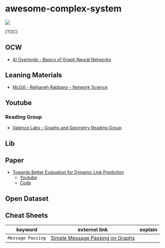 # awesome-complex-system

![](https://camo.githubusercontent.com/abb97269de2982c379cbc128bba93ba724d8822bfbe082737772bd4feb59cb54/68747470733a2f2f63646e2e7261776769742e636f6d2f73696e647265736f726875732f617765736f6d652f643733303566333864323966656437386661383536353265336136336531353464643865383832392f6d656469612f62616467652e737667)

[TOC]

## OCW
- [AI Overlords - Basics of Graph Neural Networks](https://www.graphneuralnets.com/p/basics-of-gnns/)

## Leaning Materials
- [McGill - Reihaneh Rabbany - Network Science](http://www.reirab.com/Teaching/NS22/index.html)


## Youtube

### Reading Group
- [Valence Labs - Graphs and Geometry Reading Group](https://www.youtube.com/playlist?list=PLoVkjhDgBOt2UwOm70DAuxHf1Jc9ijmzl)

## Lib

## Paper
- [Towards Better Evaluation for Dynamic Link Prediction](https://openreview.net/forum?id=1GVpwr2Tfdg)
   - [Youtube](https://youtu.be/nGBP_JjKGQI?si=gIHN4FT2ZvCJJjXL)
   - [Code](...)

## Open Dataset

## Cheat Sheets
|  keyword        |  externel link  |  explain  |
|-----------------|-----------------|-----------|
|`Message Passing`|  [Simple Message Passing on Graphs](https://youtu.be/ijmxpItkRjc?si=WV9Zo9Uez1Cmm19t)  ||